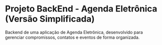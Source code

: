 # Projeto BackEnd - Agenda Eletrônica (Versão Simplificada)

Backend de uma aplicação de Agenda Eletrônica, desenvolvido para gerenciar compromissos, contatos e eventos de forma organizada.

